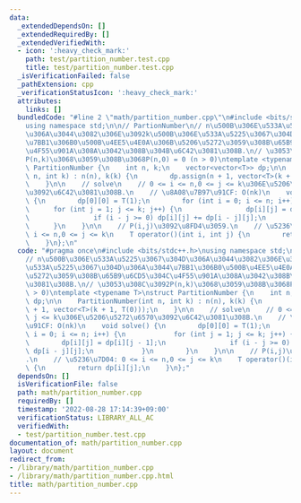 ```yaml
---
data:
  _extendedDependsOn: []
  _extendedRequiredBy: []
  _extendedVerifiedWith:
  - icon: ':heavy_check_mark:'
    path: test/partition_number.test.cpp
    title: test/partition_number.test.cpp
  _isVerificationFailed: false
  _pathExtension: cpp
  _verificationStatusIcon: ':heavy_check_mark:'
  attributes:
    links: []
  bundledCode: "#line 2 \"math/partition_number.cpp\"\n#include <bits/stdc++.h>\n\
    using namespace std;\n\n// PartionNumber\n// n\u500B\u306E\u533A\u5225\u3067\u304D\
    \u306A\u3044\u3082\u306E\u3092k\u500B\u306E\u533A\u5225\u3067\u304D\u306A\u3044\
    \u7BB1\u306B0\u500B\u4EE5\u4E0A\u306B\u5206\u5272\u3059\u308B\u65B9\u6CD5\u304C\
    \u4F55\u901A\u308A\u3042\u308B\u304B\u6C42\u3081\u308B.\n// \u3053\u308C\u3092\
    P(n,k)\u3068\u3059\u308B\u3068P(n,0) = 0 (n > 0)\ntemplate <typename T>\nstruct\
    \ PartitionNumber {\n    int n, k;\n    vector<vector<T>> dp;\n\n    PartitionNumber(int\
    \ n, int k) : n(n), k(k) {\n        dp.assign(n + 1, vector<T>(k + 1, T(0)));\n\
    \    }\n\n    // solve\n    // 0 <= i <= n,0 <= j <= k\u306E\u5206\u5272\u6570\
    \u3092\u6C42\u3081\u308B.\n    // \u8A08\u7B97\u91CF: O(nk)\n    void solve()\
    \ {\n        dp[0][0] = T(1);\n        for (int i = 0; i <= n; i++) {\n      \
    \      for (int j = 1; j <= k; j++) {\n                dp[i][j] = dp[i][j - 1];\n\
    \                if (i - j >= 0) dp[i][j] += dp[i - j][j];\n            }\n  \
    \      }\n    }\n\n    // P(i,j)\u3092\u8FD4\u3059.\n    // \u5236\u7D04: 0 <=\
    \ i <= n,0 <= j <= k\n    T operator()(int i, int j) {\n        return dp[i][j];\n\
    \    }\n};\n"
  code: "#pragma once\n#include <bits/stdc++.h>\nusing namespace std;\n\n// PartionNumber\n\
    // n\u500B\u306E\u533A\u5225\u3067\u304D\u306A\u3044\u3082\u306E\u3092k\u500B\u306E\
    \u533A\u5225\u3067\u304D\u306A\u3044\u7BB1\u306B0\u500B\u4EE5\u4E0A\u306B\u5206\
    \u5272\u3059\u308B\u65B9\u6CD5\u304C\u4F55\u901A\u308A\u3042\u308B\u304B\u6C42\
    \u3081\u308B.\n// \u3053\u308C\u3092P(n,k)\u3068\u3059\u308B\u3068P(n,0) = 0 (n\
    \ > 0)\ntemplate <typename T>\nstruct PartitionNumber {\n    int n, k;\n    vector<vector<T>>\
    \ dp;\n\n    PartitionNumber(int n, int k) : n(n), k(k) {\n        dp.assign(n\
    \ + 1, vector<T>(k + 1, T(0)));\n    }\n\n    // solve\n    // 0 <= i <= n,0 <=\
    \ j <= k\u306E\u5206\u5272\u6570\u3092\u6C42\u3081\u308B.\n    // \u8A08\u7B97\
    \u91CF: O(nk)\n    void solve() {\n        dp[0][0] = T(1);\n        for (int\
    \ i = 0; i <= n; i++) {\n            for (int j = 1; j <= k; j++) {\n        \
    \        dp[i][j] = dp[i][j - 1];\n                if (i - j >= 0) dp[i][j] +=\
    \ dp[i - j][j];\n            }\n        }\n    }\n\n    // P(i,j)\u3092\u8FD4\u3059\
    .\n    // \u5236\u7D04: 0 <= i <= n,0 <= j <= k\n    T operator()(int i, int j)\
    \ {\n        return dp[i][j];\n    }\n};"
  dependsOn: []
  isVerificationFile: false
  path: math/partition_number.cpp
  requiredBy: []
  timestamp: '2022-08-28 17:14:39+09:00'
  verificationStatus: LIBRARY_ALL_AC
  verifiedWith:
  - test/partition_number.test.cpp
documentation_of: math/partition_number.cpp
layout: document
redirect_from:
- /library/math/partition_number.cpp
- /library/math/partition_number.cpp.html
title: math/partition_number.cpp
---
```

